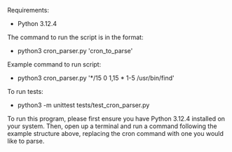 Requirements:
* Python 3.12.4

The command to run the script is in the format:
- python3 cron_parser.py 'cron_to_parse'

Example command to run script: 
- python3 cron_parser.py '*/15 0 1,15 * 1-5 /usr/bin/find'

To run tests:
- python3 -m unittest tests/test_cron_parser.py

To run this program, please first ensure you have Python 3.12.4 installed on your system.
Then, open up a terminal and run a command following the example structure above, replacing the cron command with one you would like to parse.
